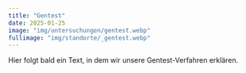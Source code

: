 ```yaml
---
title: "Gentest"
date: 2025-01-25
image: "img/untersuchungen/gentest.webp"
fullimage: "img/standorte/_gentest.webp"
---
```

Hier folgt bald ein Text, in dem wir unsere Gentest-Verfahren erklären.
